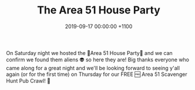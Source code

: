 ---
layout: post
title: "The Area 51 House Party"
date: 2019-09-17 00:00:00 +1100
image: https://i.imgur.com/FNzfcB2.jpg
body: "On Saturday night we hosted the 🚨Area 51 House Party🚨 and we can confirm we found them aliens 👽 so here they are! Big thanks everyone who came along for a great night and we'll be looking forward to seeing y'all again (or for the first time) on Thursday for our FREE 🆓 Area 51 Scavenger Hunt Pub Crawl! 🍻"
---